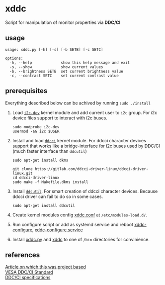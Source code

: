# xddc

Script for manipulation of monitor properties via **DDC/CI**

## usage

```
usage: xddc.py [-h] [-s] [-b SETB] [-c SETC]

options:
  -h, --help             show this help message and exit
  -s, --show             show current values
  -b, --brightness SETB  set current brightness value
  -c, --contrast SETC    set current contrast value
```

## prerequisites

Everything described below can be achived by running `sudo ./install`

1. Load [`i2c-dev`](https://wiki.archlinux.org/title/I2C) kernel module and add current user to `i2c` group. For i2c device files support to interact with i2c buses.

    ```
    sudo modprobe i2c-dev
    usermod -aG i2c $USER
    ```

2. Install and load [`ddcci`](https://gitlab.com/ddcci-driver-linux/ddcci-driver-linux) kernel module. For ddcci character devices support that works like a bridge-interface for i2c buses used by DDC/CI (much faster interface than `ddcutil`)

    ```
    sudo apt-get install dkms

    git clone https://gitlab.com/ddcci-driver-linux/ddcci-driver-linux.git
    cd ddcci-driver-linux
    sudo make -f Makefile.dkms install
    ```
3. Install [`ddcutil`](https://github.com/rockowitz/ddcutil). For smart creation of ddcci character devices. Because ddcci driver can fail to do so in some cases.

    ```
    sudo apt-get install ddcutil
    ```

4. Create kernel modules config [xddc.conf](xddc-fs-overlay/etc/modules-load.d/xddc.conf) at `/etc/modules-load.d/`.

5. Run configure script or add as systemd service and reboot [xddc-configure](), [xddc-configure.service](xddc-fs-overlay/usr/local/lib/systemd/system/xddc-configure.service)

6. Install [xddc.py](xddc-fs-overlay/usr/local/bin/xddc.py) and [xddc](xddc-fs-overlay/usr/local/bin/xddc) to one of `/bin` directories for convinience.

## references

[Article on which this was project based](https://toxblh.com/linux-upravliaiem-iarkostiu-monitora-s-poddierzhkoi-ddc-protokola/)\
[VESA DDC/CI Standard](https://glenwing.github.io/docs/VESA-DDCCI-1.1.pdf)\
[DDC/CI specifications](https://boichat.ch/nicolas/ddcci/specs.html)
